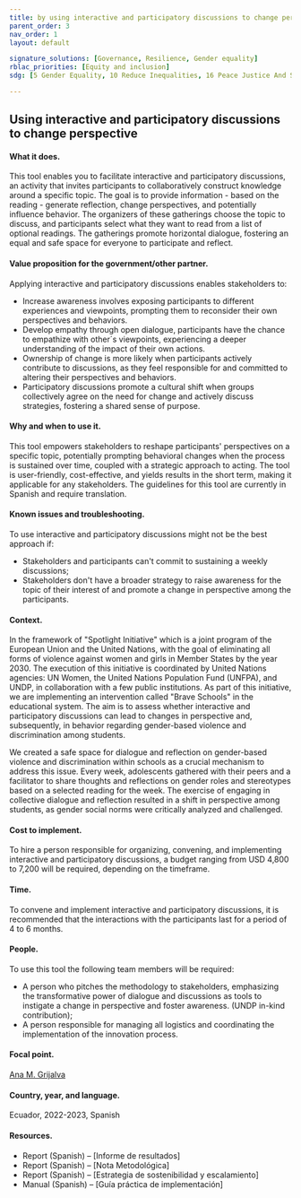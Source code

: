 ```yaml
---
title: by using interactive and participatory discussions to change perspective
parent_order: 3
nav_order: 1
layout: default

signature_solutions: [Governance, Resilience, Gender equality]
rblac_priorities: [Equity and inclusion]
sdg: [5 Gender Equality, 10 Reduce Inequalities, 16 Peace Justice And Strong Institutions]

---
```

## Using interactive and participatory discussions to change perspective

#### What it does. 
This tool enables you to facilitate interactive and participatory discussions, an activity that invites participants to collaboratively construct knowledge around a specific topic. The goal is to provide information - based on the reading - generate reflection, change perspectives, and potentially influence behavior. The organizers of these gatherings choose the topic to discuss, and participants select what they want to read from a list of optional readings. The gatherings promote horizontal dialogue, fostering an equal and safe space for everyone to participate and reflect. 

#### Value proposition for the government/other partner. 
Applying interactive and participatory discussions enables stakeholders to: 
- Increase awareness involves exposing participants to different experiences and viewpoints, prompting them to reconsider their own perspectives and behaviors.  
- Develop empathy through open dialogue, participants have the chance to empathize with other´s viewpoints, experiencing a deeper understanding of the impact of their own actions.  
- Ownership of change is more likely when participants actively contribute to discussions, as they feel responsible for and committed to altering their perspectives and behaviors.  
- Participatory discussions promote a cultural shift when groups collectively agree on the need for change and actively discuss strategies, fostering a shared sense of purpose.

#### Why and when to use it. 
This tool empowers stakeholders to reshape participants' perspectives on a specific topic, potentially prompting behavioral changes when the process is sustained over time, coupled with a strategic approach to acting. The tool is user-friendly, cost-effective, and yields results in the short term, making it applicable for any stakeholders. The guidelines for this tool are currently in Spanish and require translation.

#### Known issues and troubleshooting. 
To use interactive and participatory discussions might not be the best approach if:
- Stakeholders and participants can't commit to sustaining a weekly discussions;
- Stakeholders don't have a broader strategy to raise awareness for the topic of their interest of and promote a change in perspective among the participants.

#### Context. 
In the framework of "Spotlight Initiative" which is a joint program of the European Union and the United Nations, with the goal of eliminating all forms of violence against women and girls in Member States by the year 2030. The execution of this initiative is coordinated by United Nations agencies: UN Women, the United Nations Population Fund (UNFPA), and UNDP, in collaboration with a few public institutions. As part of this initiative, we are implementing an intervention called "Brave Schools" in the educational system. The aim is to assess whether interactive and participatory discussions can lead to changes in perspective and, subsequently, in behavior regarding gender-based violence and discrimination among students.

We created a safe space for dialogue and reflection on gender-based violence and discrimination within schools as a crucial mechanism to address this issue. Every week, adolescents gathered with their peers and a facilitator to share thoughts and reflections on gender roles and stereotypes based on a selected reading for the week. The exercise of engaging in collective dialogue and reflection resulted in a shift in perspective among students, as gender social norms were critically analyzed and challenged.

#### Cost to implement. 
To hire a person responsible for organizing, convening, and implementing interactive and participatory discussions, a budget ranging from USD 4,800 to 7,200 will be required, depending on the timeframe.

#### Time.
To convene and implement interactive and participatory discussions, it is recommended that the interactions with the participants last for a period of 4 to 6 months.
#### People. 
To use this tool the following team members will be required:
- A person who pitches the methodology to stakeholders, emphasizing the transformative power of dialogue and discussions as tools to instigate a change in perspective and foster awareness. (UNDP in-kind contribution);  
- A person responsible for managing all logistics and coordinating the implementation of the innovation process.

#### Focal point. 
[Ana M. Grijalva]( https://undp-accelerator-labs.github.io/Innovation-Toolkit-for-UNDP-Signature-Solutions/contributors/Ana%20M.%20Grijalva.html)

#### Country, year, and language. 
Ecuador, 2022-2023, Spanish

#### Resources. 
- Report (Spanish) – [Informe de resultados] 
- Report (Spanish) – [Nota Metodológica] 
- Report (Spanish) – [Estrategia de sostenibilidad y escalamiento] 
- Manual (Spanish) – [Guía práctica de implementación] 
